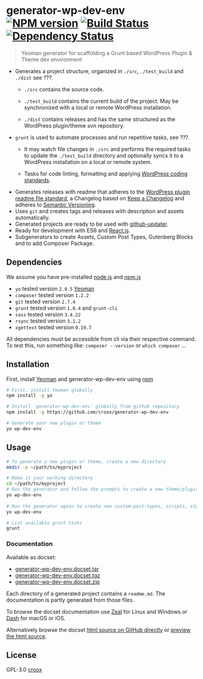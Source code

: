 # generator-wp-dev-env [![NPM version][npm-image]][npm-url] [![Build Status][travis-image]][travis-url] [![Dependency Status][daviddm-image]][daviddm-url]

> Yeoman generator for scaffolding a Grunt based WordPress Plugin &amp; Theme dev environment

- Generates a project structure, organized in `./src`, `./test_build` and `./dist` see ???.
  - `./src` contains the source code.
  
  - `./test_build` contains the current build of the project. May be synchronized with a local or remote WordPress installation.
  
  - `./dist` contains releases and has the same structured as the WordPress plugin/theme svn repository.
- `grunt` is used to automate processes and run repetitive tasks, see ???.
  - It may watch file changes in `./src` and performs the required tasks to update the `./test_build` directory and optionally syncs it to a WordPress installation on a local or remote system.
  
  - Tasks for code linting, formatting and applying [WordPress coding standards](https://github.com/WordPress-Coding-Standards/WordPress-Coding-Standards).
- Generates releases with readme that adheres to the [WordPress plugin readme file standard](https://wordpress.org/plugins/developers/#readme), a Changelog based on [Keep a Changelog](https://keepachangelog.com/en/1.0.0/) and adheres to [Semantic Versioning](https://semver.org/spec/v2.0.0.html).
- Uses `git` and creates tags and releases with description and assets automatically.
- Generated projects are ready to be used with [github-updater](https://github.com/afragen/github-updater).
- Ready for development with ES6 and [React.js](https://reactjs.org/).
- Subgenerators to create Assets,  Custom Post Types, Gutenberg Blocks and to add Composer Package.

## Dependencies

We assume you have pre-installed [node.js](https://nodejs.org/) and [npm.js](http://npmjs.com/)

- `yo` tested version `2.0.5` [Yeoman](http://yeoman.io)
- `composer` tested version `1.2.2`
- `git` tested version `2.7.4`
- `grunt` tested version `1.0.4` and `grunt-cli`
- `sass` tested version `3.4.22`
- `rsync` tested version `3.1.2`
- `xgettext` tested version `0.19.7`

All dependencies must be accessible from cli via their respective command. To test this, run something like: `composer --version` or `which composer` ...

## Installation

First, install [Yeoman](http://yeoman.io) and generator-wp-dev-env using [npm](https://www.npmjs.com/)

```bash
# First, install Yeoman globally
npm install -g yo

# Install `generator-wp-dev-env` globally from github repository
npm install -g https://github.com/croox/generator-wp-dev-env

# Generate your new plugin or theme
yo wp-dev-env
```

## Usage

```bash
# To generate a new plugin or theme, create a new directory
mkdir -p ~/path/to/myproject

# Make it your working directory
cd ~/path/to/myproject
# Run the generator and follow the prompts to create a new theme/plugin
yo wp-dev-env
 
# Run the generator again to create new custom-post-types, scripts, styles, blocks ...
yo wp-dev-env

# List available grunt tasks
grunt
```

### Documentation

Available as docset:

- [generator-wp-dev-env.docset.tar](https://github.com/croox/generator-wp-dev-env/raw/master/docs/generator-wp-dev-env.docset.tar)
- [generator-wp-dev-env.docset.tgz](https://github.com/croox/generator-wp-dev-env/raw/master/docs/generator-wp-dev-env.docset.tgz)
- [generator-wp-dev-env.docset.zip](https://github.com/croox/generator-wp-dev-env/raw/master/docs/generator-wp-dev-env.docset.zip)

Each directory of a generated project contains a `readme.md`. The documentation is partly generated from those files.

To browse the docset documentation use [Zeal](https://zealdocs.org/) for Linux and Windows or [Dash](https://kapeli.com/dash) for macOS or iOS.

Alternatively browse the docset [html source on GitHub directly](https://github.com/croox/generator-wp-dev-env/tree/master/docs/generator-wp-dev-env.docset/Contents/Resources/Documents) or [preview the html source](https://htmlpreview.github.io/?https://github.com/croox/generator-wp-dev-env/blob/master/docs/generator-wp-dev-env.docset/Contents/Resources/Documents/Guide/installation_quick_start.html).

## License

GPL-3.0 [croox](https://github.com/croox)

[npm-image]: https://badge.fury.io/js/generator-wp-dev-env.svg
[npm-url]: https://npmjs.org/package/generator-wp-dev-env
[travis-image]: https://travis-ci.org/croox/generator-wp-dev-env.svg?branch=master
[travis-url]: https://travis-ci.org/croox/generator-wp-dev-env
[daviddm-image]: https://david-dm.org/croox/generator-wp-dev-env.svg?theme=shields.io
[daviddm-url]: https://david-dm.org/croox/generator-wp-dev-env
